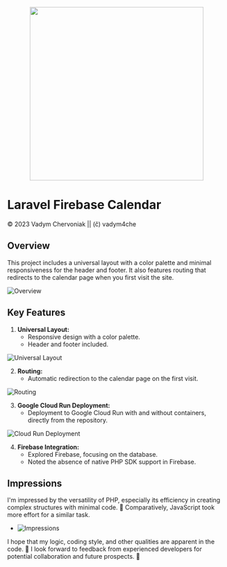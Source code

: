<p align="center"><a href="https://laravel.com" target="_blank"><img src="https://raw.githubusercontent.com/laravel/art/master/logo-lockup/5%20SVG/2%20CMYK/1%20Full%20Color/laravel-logolockup-cmyk-red.svg" width="400"></a></p>

# Laravel Firebase Calendar

© 2023 Vadym Chervoniak || (č) vadym4che

## Overview

This project includes a universal layout with a color palette and minimal responsiveness for the header and footer. It also features routing that redirects to the calendar page when you first visit the site.

![Overview](https://github.com/vadym4che/laravel-firebase-calendar/blob/main/docs/overview.jpg)

## Key Features

1. **Universal Layout:**
   - Responsive design with a color palette.
   - Header and footer included.

![Universal Layout](https://github.com/vadym4che/laravel-firebase-calendar/blob/main/docs/universal-layout.jpg)

2. **Routing:**
   - Automatic redirection to the calendar page on the first visit.

![Routing](https://github.com/vadym4che/laravel-firebase-calendar/blob/main/docs/routing.jpg)

3. **Google Cloud Run Deployment:**
   - Deployment to Google Cloud Run with and without containers, directly from the repository.

![Cloud Run Deployment](https://github.com/vadym4che/laravel-firebase-calendar/blob/main/docs/cloud-run-deployment.jpg)

4. **Firebase Integration:**
   - Explored Firebase, focusing on the database.
   - Noted the absence of native PHP SDK support in Firebase.

## Impressions

I'm impressed by the versatility of PHP, especially its efficiency in creating complex structures with minimal code. 💪
Comparatively, JavaScript took more effort for a similar task.

   - ![Impressions](https://qph.cf2.quoracdn.net/main-qimg-0cdb1298b328a627c6b7fb5b15a1e09a)

I hope that my logic, coding style, and other qualities are apparent in the code. 🤞
I look forward to feedback from experienced developers for potential collaboration and future prospects. 🙏

